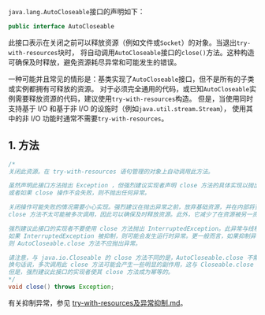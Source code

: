 `java.lang.AutoCloseable`接口的声明如下：
```java
public interface AutoCloseable
```
此接口表示在关闭之前可以释放资源（例如文件或`Socket`）的对象。当退出`try-with-resources`块时，
将自动调用`AutoCloseable`接口的`close()`方法。这种构造可确保及时释放，避免资源耗尽异常和可能发生的错误。

一种可能并且常见的情形是：基类实现了`AutoCloseable`接口，但不是所有的子类或实例都拥有可释放的资源。
对于必须完全通用的代码，或已知`AutoCloseable`实例需要释放资源的代码，建议使用`try-with-resources`构造。
但是，当使用同时支持基于 I/O 和基于非 I/O 的设施时（例如`java.util.stream.Stream`），
使用其中的非 I/O 功能时通常不需要`try-with-resources`。

## 1. 方法
```java
/*
关闭此资源。在 try-with-resources 语句管理的对象上自动调用此方法。

虽然声明此接口方法抛出 Exception ，但强烈建议实现者声明 close 方法的具体实现以抛出更具体的异常，
或者如果 close 操作不会失败，则不抛出任何异常。

关闭操作可能失败的情况需要小心实现。强烈建议在抛出异常之前，放弃基础资源，并在内部将资源标记为已关闭。
close 方法不太可能被多次调用，因此可以确保及时释放资源。此外，它减少了在资源被另一资源包装时可能出现的问题。

强烈建议此接口的实现者不要使用 close 方法抛出 InterruptedException。此异常与线程的中断状态相互作用，
如果 InterruptedException 被抑制，则可能会发生运行时异常。更一般而言，如果抑制异常会导致其他问题，
则 AutoCloseable.close 方法不应抛出异常。

请注意，与 java.io.Closeable 的 close 方法不同的是，AutoCloseable.close 不需要是幂等的。
换句话说，多次调用此 close 方法可能会产生一些明显的副作用，这与 Closeable.close 不同，后者多次调用和一次调用行为一致。
但是，强烈建议此接口的实现者使其 close 方法成为幂等的。
*/
void close() throws Exception;
```
有关抑制异常，参见 [try-with-resources及异常抑制.md][suppress]。

[suppress]: try-with-resources及异常抑制.md